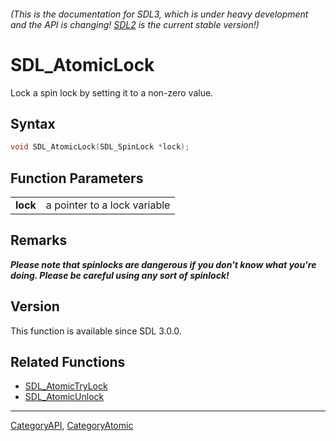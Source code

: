 ###### (This is the documentation for SDL3, which is under heavy development and the API is changing! [SDL2](https://wiki.libsdl.org/SDL2/) is the current stable version!)
# SDL_AtomicLock

Lock a spin lock by setting it to a non-zero value.

## Syntax

```c
void SDL_AtomicLock(SDL_SpinLock *lock);

```

## Function Parameters

|              |                              |
| ------------ | ---------------------------- |
| **lock**     | a pointer to a lock variable |

## Remarks

***Please note that spinlocks are dangerous if you don't know what you're
doing. Please be careful using any sort of spinlock!***

## Version

This function is available since SDL 3.0.0.

## Related Functions

* [SDL_AtomicTryLock](SDL_AtomicTryLock)
* [SDL_AtomicUnlock](SDL_AtomicUnlock)

----
[CategoryAPI](CategoryAPI), [CategoryAtomic](CategoryAtomic)


